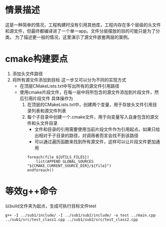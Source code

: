 # 情景描述
这是一种简单的情况，工程构建时没有引用其他库，工程内存在多个层级的头文件和源文件，但最终都编译进了一个单一app。文件分层摆放的目的可能只是为了分类。
为了描述更一般的情况，这里演示了源文件嵌套两层的案例。

# cmake构建要点
1. 添加头文件路径
1. 将所有源文件添加到目标
    这一步又可以分为不同的实现方式
    - 在顶层CMakeLists.txt中写出所有的源文件引用路径
    - 使用cmake片段文件，在每一层中将所包含的源文件添加到片段文件，然后引用片段文件
        具体操作为
        1. 在顶层的CMakeLists.txt中，创建两个变量，用于存放头文件引用目录列表和源文件列表
        1. 每个子目录中创建一个.cmake文件，用于向变量写入自身包含的源文件和头文件目录
            - 文件和目录的引用需要使用当前片段文件作为引用起点。如果只给出相对于子目录的路径，对调用者而言会找不到该路径
            - 可以通过遍历函数来找到所有源文件，这样可以让片段文件更加通用
            ```
            foreach(file ${UTILS_FILES})
                list(APPEND GLOBAL_SOURCES "${CMAKE_CURRENT_SOURCE_DIR}/${file}")
            endforeach()
            ```

# 等效g++命令
以build文件夹为起点，生成可执行目标文件test
```
g++ -I ../sub1/include/ -I ../sub1/sub2/include/ -o test ../main.cpp ../sub1/src/test_class1.cpp ../sub1/sub2/src/test_class2.cpp
```

